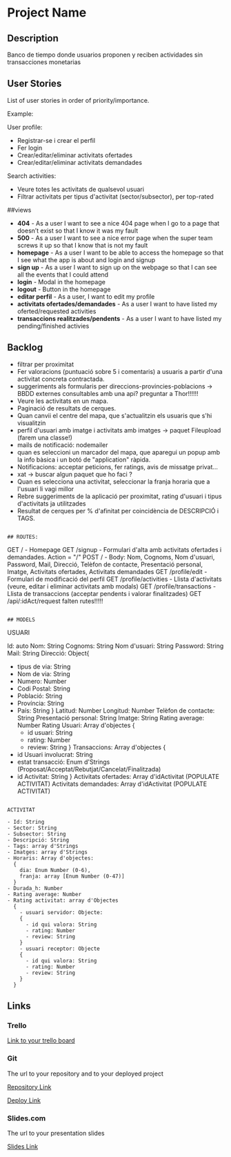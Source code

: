 # Project Name

## Description

Banco de tiempo donde usuarios proponen y reciben actividades sin transacciones monetarias
 
 ## User Stories

List of user stories in order of priority/importance.

Example:

User profile:
 - Registrar-se i crear el perfil
 - Fer login
 - Crear/editar/eliminar activitats ofertades
 - Crear/editar/eliminar activitats demandades

Search activities:
 - Veure totes les activitats de qualsevol usuari
 - Filtrar activitats per tipus d'activitat (sector/subsector), per top-rated

##views

 - **404** - As a user I want to see a nice 404 page when I go to a page that doesn’t exist so that I know it was my fault 
 - **500** - As a user I want to see a nice error page when the super team screws it up so that I know that is not my fault
 - **homepage** - As a user I want to be able to access the homepage so that I see what the app is about and login and signup
 - **sign up** - As a user I want to sign up on the webpage so that I can see all the events that I could attend
 - **login** - Modal in the homepage
 - **logout** - Button in the homepage
 - **editar perfil** - As a user, I want to edit my profile
 - **activitats ofertades/demandades** - As a user I want to have listed my oferted/requested activities
 - **transaccions realitzades/pendents** - As a user I want to have listed my pending/finished activies

## Backlog

- filtrar per proximitat
- Fer valoracions (puntuació sobre 5 i comentaris) a usuaris a partir d'una activitat concreta contractada.
- suggeriments als formularis per direccions-provincies-poblacions -> BBDD externes consultables amb una api? preguntar a Thor!!!!!!
- Veure les activitats en un mapa.
- Paginació de resultats de cerques.
- Quan canvii el centre del mapa, que s'actualitzin els usuaris que s'hi visualitzin
- perfil d'usuari amb imatge i activitats amb imatges -> paquet Fileupload (farem una classe!)
- mails de notificació: nodemailer
- quan es seleccioni un marcador del mapa, que aparegui un popup amb la info bàsica i un botó de "application" ràpida.
- Notificacions: acceptar peticions, fer ratings, avis de missatge privat...
- xat -> buscar algun paquet que ho faci ?
- Quan es selecciona una activitat, seleccionar la franja horaria que a l'usuari li vagi millor
- Rebre suggeriments de la aplicació per proximitat, rating d'usuari i tipus d'activitats ja utilitzades
- Resultat de cerques per % d'afinitat per coincidència de DESCRIPCIÓ i TAGS.

```

## ROUTES:

```
GET / - Homepage
GET /signup - Formulari d'alta amb activitats ofertades i demandades. Action = "/"
POST / - Body: Nom, Cognoms, Nom d'usuari, Password, Mail, Direcció, Telèfon de contacte, Presentació personal, Imatge, Activitats ofertades, Activitats demandades
GET /profile/edit - Formulari de modificació del perfil
GET /profile/activities - Llista d'activitats (veure, editar i eliminar activitats amb modals)
GET /profile/transactions - Llista de transaccions (acceptar pendents i valorar finalitzades)
GET /api/:idAct/request
falten rutes!!!!!

```

## MODELS

```

USUARI

Id: auto
Nom: String
Cognoms: String
Nom d'usuari: String
Password: String
Mail: String
Direcció: Object{
  - tipus de via: String
  - Nom de via: String
  - Numero: Number
  - Codi Postal: String
  - Població: String
  - Província: String
  - País: String
}
Latitud: Number
Longitud: Number
Telèfon de contacte: String
Presentació personal: String
Imatge: String
Rating average: Number
Rating Usuari: Array d'objectes
  {
    - id usuari: String
    - rating: Number
    - review: String
  }
Transaccions: Array d'objectes
{
  - id Usuari involucrat: String
  - estat transacció: Enum d'Strings (Proposat/Acceptat/Rebutjat/Cancelat/Finalitzada)
  - id Activitat: String
}
Activitats ofertades: Array d'idActivitat (POPULATE ACTIVITAT)
Activitats demandades: Array d'idActivitat (POPULATE ACTIVITAT)

```

ACTIVITAT

- Id: String
- Sector: String
- Subsector: String
- Descripció: String
- Tags: array d'Strings
- Imatges: array d'Strings
- Horaris: Array d'objectes:
  {
    dia: Enum Number (0-6),
    franja: array [Enum Number (0-47)]
  }
- Durada_h: Number 
- Rating average: Number
- Rating activitat: array d'Objectes
  {
    - usuari servidor: Objecte:
    {
      - id qui valora: String
      - rating: Number
      - review: String
    }
    - usuari receptor: Objecte
    {
      - id qui valora: String
      - rating: Number
      - review: String
    }
  }

```

## Links

### Trello

[Link to your trello board](https://trello.com)

### Git

The url to your repository and to your deployed project

[Repository Link](http://github.com)

[Deploy Link](http://heroku.com)

### Slides.com

The url to your presentation slides

[Slides Link](http://slides.com)